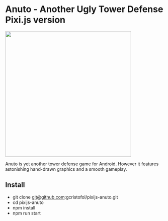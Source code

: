 # Anuto - Another Ugly Tower Defense Pixi.js version

<img src="./images/feature.png" width="400" />

Anuto is yet another tower defense game for Android.
However it features astonishing hand-drawn graphics and a smooth gameplay.

## Install

- git clone git@github.com:gcristofol/pixijs-anuto.git
- cd pixijs-anuto
- npm install
- npm  run start
